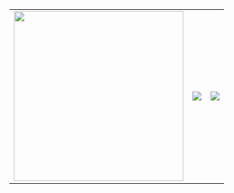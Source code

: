 <table border="0" cellspacing="0" cellpadding="0">
  <tr style="padding: 0" style="border: 1px dashed; width: 500px;">
    <td>
      <img width="300" src="https://i.kym-cdn.com/photos/images/original/001/164/611/8d0.gif"  />
    </td>
    <td>
      <img src="https://github-readme-stats.vercel.app/api/top-langs/?username=marihemori&layout=compact&show_icons=true&title_color=ffffff&icon_color=34abeb&text_color=daf7dc&bg_color=151515"/>
    </td>
    <td>
      <img src="https://github-readme-stats.vercel.app/api?username=marihemori&show_icons=true&title_color=ffffff&icon_color=34abeb&text_color=daf7dc&bg_color=151515"/>
    </td>
  </tr>
</table>
